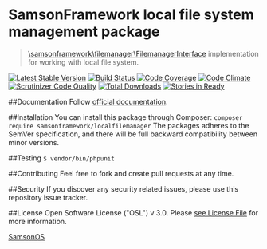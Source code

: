 # SamsonFramework local file system management package
 
> [\samsonframework\filemanager\FilemanagerInterface](https://github.com/samsonframework/base/blob/master/src/filemanager/FileManagerInterface.php) implementation for working with local file system. 

[![Latest Stable Version](https://poser.pugx.org/samsonframework/localfilemanager/v/stable.svg)](https://packagist.org/packages/samsonframework/localfilemanager)
[![Build Status](https://scrutinizer-ci.com/g/samsonframework/localfilemanager/badges/build.png?b=master)](https://scrutinizer-ci.com/g/samsonframework/localfilemanager/build-status/master)
[![Code Coverage](https://scrutinizer-ci.com/g/samsonframework/localfilemanager/badges/coverage.png?b=master)](https://scrutinizer-ci.com/g/samsonframework/localfilemanager/?branch=master)
[![Code Climate](https://codeclimate.com/github/samsonframework/localfilemanager/badges/gpa.svg)](https://codeclimate.com/github/samsonframework/localfilemanager)
[![Scrutinizer Code Quality](https://scrutinizer-ci.com/g/samsonframework/localfilemanager/badges/quality-score.png?b=master)](https://scrutinizer-ci.com/g/samsonframework/localfilemanager/?branch=master)
[![Total Downloads](https://poser.pugx.org/samsonframework/localfilemanager/downloads.svg)](https://packagist.org/packages/samsonframework/localfilemanager)
[![Stories in Ready](https://badge.waffle.io/samsonframework/localfilemanager.png?label=ready&title=Ready)](https://waffle.io/samsonframework/localfilemanager)

##Documentation
Follow [official documentation](http://github.com/samsonframework/localfilemanager/blob/master/docs/Index.md).
 
##Installation
You can install this package through Composer:
```composer require samsonframework/localfilemanager```
The packages adheres to the SemVer specification, and there will be full backward compatibility between minor versions.

##Testing
```$ vendor/bin/phpunit```

##Contributing
Feel free to fork and create pull requests at any time.

##Security
If you discover any security related issues, please use this repository issue tracker.

##License
Open Software License ("OSL") v 3.0. Please [see License File](https://github.com/samsonframework/localfilemanager/blob/master/license.md) for more information.
 
[SamsonOS](http://samsonos.com)
